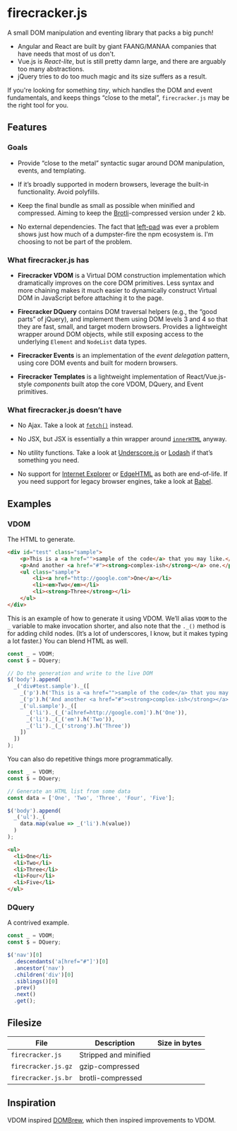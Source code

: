 # firecracker.js

A small DOM manipulation and eventing library that packs a big punch!

* Angular and React are built by giant FAANG/MANAA companies that have needs that most of us don't.
* Vue.js is _React-lite_, but is still pretty damn large, and there are arguably too many abstractions.
* jQuery tries to do too much magic and its size suffers as a result.

If you're looking for something _tiny_, which handles the DOM and event fundamentals, and keeps things “close to the metal”, `firecracker.js` may be the right tool for you.

## Features

### Goals

* Provide “close to the metal” syntactic sugar around DOM manipulation, events, and templating.

* If it’s broadly supported in modern browsers, leverage the built-in functionality. Avoid polyfills.

* Keep the final bundle as small as possible when minified and compressed. Aiming to keep the [Brotli](https://www.google.com/search?q=gzip+vs+brotli)-compressed version under 2 kb.

* No external dependencies. The fact that [left-pad](https://www.davidhaney.io/npm-left-pad-have-we-forgotten-how-to-program/) was ever a problem shows just how much of a dumpster-fire the npm ecosystem is. I'm choosing to not be part of the problem.

### What firecracker.js has

* **Firecracker VDOM** is a Virtual DOM construction implementation which dramatically improves on the core DOM primitives. Less syntax and more chaining makes it much easier to dynamically construct Virtual DOM in JavaScript before attaching it to the page.

* **Firecracker DQuery** contains DOM traversal helpers (e.g., the “good parts” of jQuery), and implement them using DOM levels 3 and 4 so that they are fast, small, and target modern browsers. Provides a lightweight wrapper around DOM objects, while still exposing access to the underlying `Element` and `NodeList` data types.

* **Firecracker Events** is an implementation of the _event delegation_ pattern, using core DOM events and built for modern browsers.

* **Firecracker Templates** is a lightweight implementation of React/Vue.js-style _components_ built atop the core VDOM, DQuery, and Event primitives.

### What firecracker.js doesn’t have

* No Ajax. Take a look at [`fetch()`](https://developer.mozilla.org/en-US/docs/Web/API/Fetch_API/Using_Fetch) instead.

* No JSX, but JSX is essentially a thin wrapper around [`innerHTML`](https://developer.mozilla.org/en-US/docs/Web/API/Element/innerHTML) anyway.

* No utility functions. Take a look at [Underscore.js](https://underscorejs.org) or [Lodash](https://lodash.com) if that’s something you need.

* No support for [Internet Explorer](https://docs.microsoft.com/en-us/lifecycle/faq/internet-explorer-microsoft-edge) or [EdgeHTML](https://techcommunity.microsoft.com/t5/microsoft-365-blog/new-microsoft-edge-to-replace-microsoft-edge-legacy-with-april-s/ba-p/2114224) as both are end-of-life. If you need support for legacy browser engines, take a look at [Babel](https://babeljs.io).

## Examples

### VDOM

The HTML to generate.

```html
<div id="test" class="sample">
    <p>This is a <a href="">sample of the code</a> that you may like.</p>
    <p>And another <a href="#"><strong>complex-ish</strong></a> one.</p>
    <ul class="sample">
        <li><a href="http://google.com">One</a></li>
        <li><em>Two</em></li>
        <li><strong>Three</strong></li>
    </ul>
</div>
```

This is an example of how to generate it using VDOM. We’ll alias `VDOM` to the `_` variable to make invocation shorter, and also note that the `._()` method is for adding child nodes. (It’s a lot of underscores, I know, but it makes typing a lot faster.) You can blend HTML as well.

```javascript
const _ = VDOM;
const $ = DQuery;

// Do the generation and write to the live DOM
$('body').append(
  _('div#test.sample')._([
    _('p').h('This is a <a href="">sample of the code</a> that you may like.'),
    _('p').h('And another <a href="#"><strong>complex-ish</strong></a> one.'),
    _('ul.sample')._([
      _('li')._(_('a[href=http://google.com]').h('One')),
      _('li')._(_('em').h('Two')),
      _('li')._(_('strong').h('Three'))
    ])
  ])
);
```

You can also do repetitive things more programmatically.

```javascript
const _ = VDOM;
const $ = DQuery;

// Generate an HTML list from some data
const data = ['One', 'Two', 'Three', 'Four', 'Five'];

$('body').append(
  _('ul')._(
    data.map(value => _('li').h(value))
  )
);
```

```html
<ul>
  <li>One</li>
  <li>Two</li>
  <li>Three</li>
  <li>Four</li>
  <li>Five</li>
</ul>
```

### DQuery

A contrived example.

```javascript
const _ = VDOM;
const $ = DQuery;

$('nav')[0]
  .descendants('a[href="#"]')[0]
  .ancestor('nav')
  .children('div')[0]
  .siblings()[0]
  .prev()
  .next()
  .get();
```

## Filesize

| File                | Description           | Size in bytes |
|---------------------|-----------------------|---------------|
| `firecracker.js`    | Stripped and minified |        |
| `firecracker.js.gz` | gzip-compressed       |       |
| `firecracker.js.br` | brotli-compressed     |     |

## Inspiration

VDOM inspired [DOMBrew](https://github.com/glebm/DOMBrew/), which then inspired improvements to VDOM.
